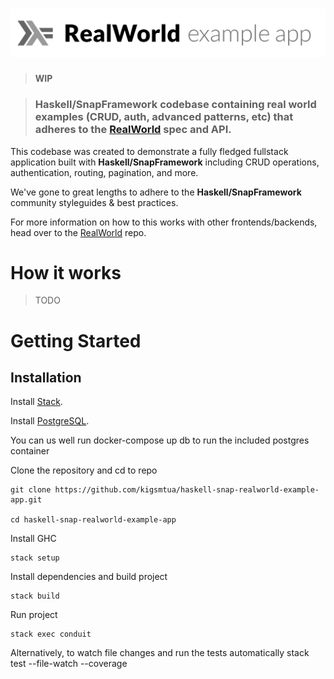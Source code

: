 # ![RealWorld Example App](logo.png)

> **WIP**

> ### Haskell/SnapFramework codebase containing real world examples (CRUD, auth, advanced patterns, etc) that adheres to the [RealWorld](https://github.com/gothinkster/realworld-example-apps) spec and API.

This codebase was created to demonstrate a fully fledged fullstack application built with **Haskell/SnapFramework** including CRUD operations, authentication, routing, pagination, and more.

We've gone to great lengths to adhere to the **Haskell/SnapFramework** community styleguides & best practices.

For more information on how to this works with other frontends/backends, head over to the [RealWorld](https://github.com/gothinkster/realworld) repo.


# How it works
 > TODO
# Getting Started

## Installation

Install [Stack](https://docs.haskellstack.org/en/stable/README/).

Install [PostgreSQL](https://www.postgresql.org/).

You can us well run docker-compose up db to run the included postgres container

Clone the repository and cd to repo

    git clone https://github.com/kigsmtua/haskell-snap-realworld-example-app.git

    cd haskell-snap-realworld-example-app

Install GHC

    stack setup

Install dependencies and build project

    stack build

Run project

    stack exec conduit

Alternatively, to watch file changes and run the tests automatically
    stack test --file-watch --coverage
